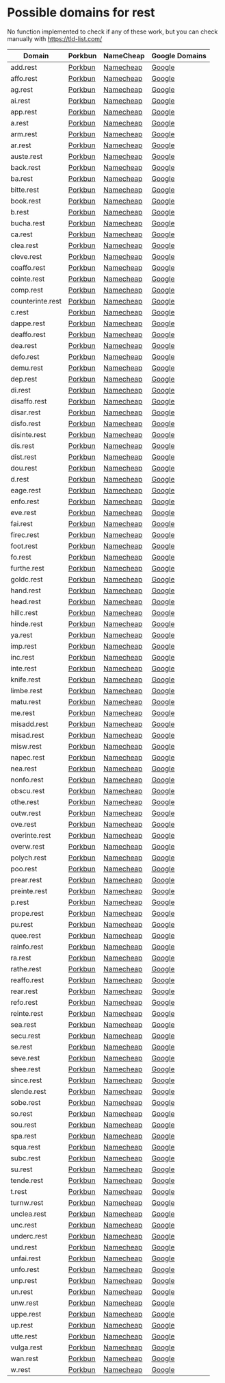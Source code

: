 # Possible domains for rest

No function implemented to check if any of these work, but you can check manually with https://tld-list.com/

| Domain | Porkbun | NameCheap | Google Domains |
|---|---|---|---|
| add.rest | [Porkbun](https://porkbun.com/checkout/search?prb=e814663da1&tlds=&idnLanguage=&search=search&q=add.rest) | [Namecheap](https://www.namecheap.com/domains/registration/results/?domain=add.rest) | [Google](https://domains.google.com/registrar/search?searchTerm=add.rest) |
| affo.rest | [Porkbun](https://porkbun.com/checkout/search?prb=e814663da1&tlds=&idnLanguage=&search=search&q=affo.rest) | [Namecheap](https://www.namecheap.com/domains/registration/results/?domain=affo.rest) | [Google](https://domains.google.com/registrar/search?searchTerm=affo.rest) |
| ag.rest | [Porkbun](https://porkbun.com/checkout/search?prb=e814663da1&tlds=&idnLanguage=&search=search&q=ag.rest) | [Namecheap](https://www.namecheap.com/domains/registration/results/?domain=ag.rest) | [Google](https://domains.google.com/registrar/search?searchTerm=ag.rest) |
| ai.rest | [Porkbun](https://porkbun.com/checkout/search?prb=e814663da1&tlds=&idnLanguage=&search=search&q=ai.rest) | [Namecheap](https://www.namecheap.com/domains/registration/results/?domain=ai.rest) | [Google](https://domains.google.com/registrar/search?searchTerm=ai.rest) |
| app.rest | [Porkbun](https://porkbun.com/checkout/search?prb=e814663da1&tlds=&idnLanguage=&search=search&q=app.rest) | [Namecheap](https://www.namecheap.com/domains/registration/results/?domain=app.rest) | [Google](https://domains.google.com/registrar/search?searchTerm=app.rest) |
| a.rest | [Porkbun](https://porkbun.com/checkout/search?prb=e814663da1&tlds=&idnLanguage=&search=search&q=a.rest) | [Namecheap](https://www.namecheap.com/domains/registration/results/?domain=a.rest) | [Google](https://domains.google.com/registrar/search?searchTerm=a.rest) |
| arm.rest | [Porkbun](https://porkbun.com/checkout/search?prb=e814663da1&tlds=&idnLanguage=&search=search&q=arm.rest) | [Namecheap](https://www.namecheap.com/domains/registration/results/?domain=arm.rest) | [Google](https://domains.google.com/registrar/search?searchTerm=arm.rest) |
| ar.rest | [Porkbun](https://porkbun.com/checkout/search?prb=e814663da1&tlds=&idnLanguage=&search=search&q=ar.rest) | [Namecheap](https://www.namecheap.com/domains/registration/results/?domain=ar.rest) | [Google](https://domains.google.com/registrar/search?searchTerm=ar.rest) |
| auste.rest | [Porkbun](https://porkbun.com/checkout/search?prb=e814663da1&tlds=&idnLanguage=&search=search&q=auste.rest) | [Namecheap](https://www.namecheap.com/domains/registration/results/?domain=auste.rest) | [Google](https://domains.google.com/registrar/search?searchTerm=auste.rest) |
| back.rest | [Porkbun](https://porkbun.com/checkout/search?prb=e814663da1&tlds=&idnLanguage=&search=search&q=back.rest) | [Namecheap](https://www.namecheap.com/domains/registration/results/?domain=back.rest) | [Google](https://domains.google.com/registrar/search?searchTerm=back.rest) |
| ba.rest | [Porkbun](https://porkbun.com/checkout/search?prb=e814663da1&tlds=&idnLanguage=&search=search&q=ba.rest) | [Namecheap](https://www.namecheap.com/domains/registration/results/?domain=ba.rest) | [Google](https://domains.google.com/registrar/search?searchTerm=ba.rest) |
| bitte.rest | [Porkbun](https://porkbun.com/checkout/search?prb=e814663da1&tlds=&idnLanguage=&search=search&q=bitte.rest) | [Namecheap](https://www.namecheap.com/domains/registration/results/?domain=bitte.rest) | [Google](https://domains.google.com/registrar/search?searchTerm=bitte.rest) |
| book.rest | [Porkbun](https://porkbun.com/checkout/search?prb=e814663da1&tlds=&idnLanguage=&search=search&q=book.rest) | [Namecheap](https://www.namecheap.com/domains/registration/results/?domain=book.rest) | [Google](https://domains.google.com/registrar/search?searchTerm=book.rest) |
| b.rest | [Porkbun](https://porkbun.com/checkout/search?prb=e814663da1&tlds=&idnLanguage=&search=search&q=b.rest) | [Namecheap](https://www.namecheap.com/domains/registration/results/?domain=b.rest) | [Google](https://domains.google.com/registrar/search?searchTerm=b.rest) |
| bucha.rest | [Porkbun](https://porkbun.com/checkout/search?prb=e814663da1&tlds=&idnLanguage=&search=search&q=bucha.rest) | [Namecheap](https://www.namecheap.com/domains/registration/results/?domain=bucha.rest) | [Google](https://domains.google.com/registrar/search?searchTerm=bucha.rest) |
| ca.rest | [Porkbun](https://porkbun.com/checkout/search?prb=e814663da1&tlds=&idnLanguage=&search=search&q=ca.rest) | [Namecheap](https://www.namecheap.com/domains/registration/results/?domain=ca.rest) | [Google](https://domains.google.com/registrar/search?searchTerm=ca.rest) |
| clea.rest | [Porkbun](https://porkbun.com/checkout/search?prb=e814663da1&tlds=&idnLanguage=&search=search&q=clea.rest) | [Namecheap](https://www.namecheap.com/domains/registration/results/?domain=clea.rest) | [Google](https://domains.google.com/registrar/search?searchTerm=clea.rest) |
| cleve.rest | [Porkbun](https://porkbun.com/checkout/search?prb=e814663da1&tlds=&idnLanguage=&search=search&q=cleve.rest) | [Namecheap](https://www.namecheap.com/domains/registration/results/?domain=cleve.rest) | [Google](https://domains.google.com/registrar/search?searchTerm=cleve.rest) |
| coaffo.rest | [Porkbun](https://porkbun.com/checkout/search?prb=e814663da1&tlds=&idnLanguage=&search=search&q=coaffo.rest) | [Namecheap](https://www.namecheap.com/domains/registration/results/?domain=coaffo.rest) | [Google](https://domains.google.com/registrar/search?searchTerm=coaffo.rest) |
| cointe.rest | [Porkbun](https://porkbun.com/checkout/search?prb=e814663da1&tlds=&idnLanguage=&search=search&q=cointe.rest) | [Namecheap](https://www.namecheap.com/domains/registration/results/?domain=cointe.rest) | [Google](https://domains.google.com/registrar/search?searchTerm=cointe.rest) |
| comp.rest | [Porkbun](https://porkbun.com/checkout/search?prb=e814663da1&tlds=&idnLanguage=&search=search&q=comp.rest) | [Namecheap](https://www.namecheap.com/domains/registration/results/?domain=comp.rest) | [Google](https://domains.google.com/registrar/search?searchTerm=comp.rest) |
| counterinte.rest | [Porkbun](https://porkbun.com/checkout/search?prb=e814663da1&tlds=&idnLanguage=&search=search&q=counterinte.rest) | [Namecheap](https://www.namecheap.com/domains/registration/results/?domain=counterinte.rest) | [Google](https://domains.google.com/registrar/search?searchTerm=counterinte.rest) |
| c.rest | [Porkbun](https://porkbun.com/checkout/search?prb=e814663da1&tlds=&idnLanguage=&search=search&q=c.rest) | [Namecheap](https://www.namecheap.com/domains/registration/results/?domain=c.rest) | [Google](https://domains.google.com/registrar/search?searchTerm=c.rest) |
| dappe.rest | [Porkbun](https://porkbun.com/checkout/search?prb=e814663da1&tlds=&idnLanguage=&search=search&q=dappe.rest) | [Namecheap](https://www.namecheap.com/domains/registration/results/?domain=dappe.rest) | [Google](https://domains.google.com/registrar/search?searchTerm=dappe.rest) |
| deaffo.rest | [Porkbun](https://porkbun.com/checkout/search?prb=e814663da1&tlds=&idnLanguage=&search=search&q=deaffo.rest) | [Namecheap](https://www.namecheap.com/domains/registration/results/?domain=deaffo.rest) | [Google](https://domains.google.com/registrar/search?searchTerm=deaffo.rest) |
| dea.rest | [Porkbun](https://porkbun.com/checkout/search?prb=e814663da1&tlds=&idnLanguage=&search=search&q=dea.rest) | [Namecheap](https://www.namecheap.com/domains/registration/results/?domain=dea.rest) | [Google](https://domains.google.com/registrar/search?searchTerm=dea.rest) |
| defo.rest | [Porkbun](https://porkbun.com/checkout/search?prb=e814663da1&tlds=&idnLanguage=&search=search&q=defo.rest) | [Namecheap](https://www.namecheap.com/domains/registration/results/?domain=defo.rest) | [Google](https://domains.google.com/registrar/search?searchTerm=defo.rest) |
| demu.rest | [Porkbun](https://porkbun.com/checkout/search?prb=e814663da1&tlds=&idnLanguage=&search=search&q=demu.rest) | [Namecheap](https://www.namecheap.com/domains/registration/results/?domain=demu.rest) | [Google](https://domains.google.com/registrar/search?searchTerm=demu.rest) |
| dep.rest | [Porkbun](https://porkbun.com/checkout/search?prb=e814663da1&tlds=&idnLanguage=&search=search&q=dep.rest) | [Namecheap](https://www.namecheap.com/domains/registration/results/?domain=dep.rest) | [Google](https://domains.google.com/registrar/search?searchTerm=dep.rest) |
| di.rest | [Porkbun](https://porkbun.com/checkout/search?prb=e814663da1&tlds=&idnLanguage=&search=search&q=di.rest) | [Namecheap](https://www.namecheap.com/domains/registration/results/?domain=di.rest) | [Google](https://domains.google.com/registrar/search?searchTerm=di.rest) |
| disaffo.rest | [Porkbun](https://porkbun.com/checkout/search?prb=e814663da1&tlds=&idnLanguage=&search=search&q=disaffo.rest) | [Namecheap](https://www.namecheap.com/domains/registration/results/?domain=disaffo.rest) | [Google](https://domains.google.com/registrar/search?searchTerm=disaffo.rest) |
| disar.rest | [Porkbun](https://porkbun.com/checkout/search?prb=e814663da1&tlds=&idnLanguage=&search=search&q=disar.rest) | [Namecheap](https://www.namecheap.com/domains/registration/results/?domain=disar.rest) | [Google](https://domains.google.com/registrar/search?searchTerm=disar.rest) |
| disfo.rest | [Porkbun](https://porkbun.com/checkout/search?prb=e814663da1&tlds=&idnLanguage=&search=search&q=disfo.rest) | [Namecheap](https://www.namecheap.com/domains/registration/results/?domain=disfo.rest) | [Google](https://domains.google.com/registrar/search?searchTerm=disfo.rest) |
| disinte.rest | [Porkbun](https://porkbun.com/checkout/search?prb=e814663da1&tlds=&idnLanguage=&search=search&q=disinte.rest) | [Namecheap](https://www.namecheap.com/domains/registration/results/?domain=disinte.rest) | [Google](https://domains.google.com/registrar/search?searchTerm=disinte.rest) |
| dis.rest | [Porkbun](https://porkbun.com/checkout/search?prb=e814663da1&tlds=&idnLanguage=&search=search&q=dis.rest) | [Namecheap](https://www.namecheap.com/domains/registration/results/?domain=dis.rest) | [Google](https://domains.google.com/registrar/search?searchTerm=dis.rest) |
| dist.rest | [Porkbun](https://porkbun.com/checkout/search?prb=e814663da1&tlds=&idnLanguage=&search=search&q=dist.rest) | [Namecheap](https://www.namecheap.com/domains/registration/results/?domain=dist.rest) | [Google](https://domains.google.com/registrar/search?searchTerm=dist.rest) |
| dou.rest | [Porkbun](https://porkbun.com/checkout/search?prb=e814663da1&tlds=&idnLanguage=&search=search&q=dou.rest) | [Namecheap](https://www.namecheap.com/domains/registration/results/?domain=dou.rest) | [Google](https://domains.google.com/registrar/search?searchTerm=dou.rest) |
| d.rest | [Porkbun](https://porkbun.com/checkout/search?prb=e814663da1&tlds=&idnLanguage=&search=search&q=d.rest) | [Namecheap](https://www.namecheap.com/domains/registration/results/?domain=d.rest) | [Google](https://domains.google.com/registrar/search?searchTerm=d.rest) |
| eage.rest | [Porkbun](https://porkbun.com/checkout/search?prb=e814663da1&tlds=&idnLanguage=&search=search&q=eage.rest) | [Namecheap](https://www.namecheap.com/domains/registration/results/?domain=eage.rest) | [Google](https://domains.google.com/registrar/search?searchTerm=eage.rest) |
| enfo.rest | [Porkbun](https://porkbun.com/checkout/search?prb=e814663da1&tlds=&idnLanguage=&search=search&q=enfo.rest) | [Namecheap](https://www.namecheap.com/domains/registration/results/?domain=enfo.rest) | [Google](https://domains.google.com/registrar/search?searchTerm=enfo.rest) |
| eve.rest | [Porkbun](https://porkbun.com/checkout/search?prb=e814663da1&tlds=&idnLanguage=&search=search&q=eve.rest) | [Namecheap](https://www.namecheap.com/domains/registration/results/?domain=eve.rest) | [Google](https://domains.google.com/registrar/search?searchTerm=eve.rest) |
| fai.rest | [Porkbun](https://porkbun.com/checkout/search?prb=e814663da1&tlds=&idnLanguage=&search=search&q=fai.rest) | [Namecheap](https://www.namecheap.com/domains/registration/results/?domain=fai.rest) | [Google](https://domains.google.com/registrar/search?searchTerm=fai.rest) |
| firec.rest | [Porkbun](https://porkbun.com/checkout/search?prb=e814663da1&tlds=&idnLanguage=&search=search&q=firec.rest) | [Namecheap](https://www.namecheap.com/domains/registration/results/?domain=firec.rest) | [Google](https://domains.google.com/registrar/search?searchTerm=firec.rest) |
| foot.rest | [Porkbun](https://porkbun.com/checkout/search?prb=e814663da1&tlds=&idnLanguage=&search=search&q=foot.rest) | [Namecheap](https://www.namecheap.com/domains/registration/results/?domain=foot.rest) | [Google](https://domains.google.com/registrar/search?searchTerm=foot.rest) |
| fo.rest | [Porkbun](https://porkbun.com/checkout/search?prb=e814663da1&tlds=&idnLanguage=&search=search&q=fo.rest) | [Namecheap](https://www.namecheap.com/domains/registration/results/?domain=fo.rest) | [Google](https://domains.google.com/registrar/search?searchTerm=fo.rest) |
| furthe.rest | [Porkbun](https://porkbun.com/checkout/search?prb=e814663da1&tlds=&idnLanguage=&search=search&q=furthe.rest) | [Namecheap](https://www.namecheap.com/domains/registration/results/?domain=furthe.rest) | [Google](https://domains.google.com/registrar/search?searchTerm=furthe.rest) |
| goldc.rest | [Porkbun](https://porkbun.com/checkout/search?prb=e814663da1&tlds=&idnLanguage=&search=search&q=goldc.rest) | [Namecheap](https://www.namecheap.com/domains/registration/results/?domain=goldc.rest) | [Google](https://domains.google.com/registrar/search?searchTerm=goldc.rest) |
| hand.rest | [Porkbun](https://porkbun.com/checkout/search?prb=e814663da1&tlds=&idnLanguage=&search=search&q=hand.rest) | [Namecheap](https://www.namecheap.com/domains/registration/results/?domain=hand.rest) | [Google](https://domains.google.com/registrar/search?searchTerm=hand.rest) |
| head.rest | [Porkbun](https://porkbun.com/checkout/search?prb=e814663da1&tlds=&idnLanguage=&search=search&q=head.rest) | [Namecheap](https://www.namecheap.com/domains/registration/results/?domain=head.rest) | [Google](https://domains.google.com/registrar/search?searchTerm=head.rest) |
| hillc.rest | [Porkbun](https://porkbun.com/checkout/search?prb=e814663da1&tlds=&idnLanguage=&search=search&q=hillc.rest) | [Namecheap](https://www.namecheap.com/domains/registration/results/?domain=hillc.rest) | [Google](https://domains.google.com/registrar/search?searchTerm=hillc.rest) |
| hinde.rest | [Porkbun](https://porkbun.com/checkout/search?prb=e814663da1&tlds=&idnLanguage=&search=search&q=hinde.rest) | [Namecheap](https://www.namecheap.com/domains/registration/results/?domain=hinde.rest) | [Google](https://domains.google.com/registrar/search?searchTerm=hinde.rest) |
| ya.rest | [Porkbun](https://porkbun.com/checkout/search?prb=e814663da1&tlds=&idnLanguage=&search=search&q=ya.rest) | [Namecheap](https://www.namecheap.com/domains/registration/results/?domain=ya.rest) | [Google](https://domains.google.com/registrar/search?searchTerm=ya.rest) |
| imp.rest | [Porkbun](https://porkbun.com/checkout/search?prb=e814663da1&tlds=&idnLanguage=&search=search&q=imp.rest) | [Namecheap](https://www.namecheap.com/domains/registration/results/?domain=imp.rest) | [Google](https://domains.google.com/registrar/search?searchTerm=imp.rest) |
| inc.rest | [Porkbun](https://porkbun.com/checkout/search?prb=e814663da1&tlds=&idnLanguage=&search=search&q=inc.rest) | [Namecheap](https://www.namecheap.com/domains/registration/results/?domain=inc.rest) | [Google](https://domains.google.com/registrar/search?searchTerm=inc.rest) |
| inte.rest | [Porkbun](https://porkbun.com/checkout/search?prb=e814663da1&tlds=&idnLanguage=&search=search&q=inte.rest) | [Namecheap](https://www.namecheap.com/domains/registration/results/?domain=inte.rest) | [Google](https://domains.google.com/registrar/search?searchTerm=inte.rest) |
| knife.rest | [Porkbun](https://porkbun.com/checkout/search?prb=e814663da1&tlds=&idnLanguage=&search=search&q=knife.rest) | [Namecheap](https://www.namecheap.com/domains/registration/results/?domain=knife.rest) | [Google](https://domains.google.com/registrar/search?searchTerm=knife.rest) |
| limbe.rest | [Porkbun](https://porkbun.com/checkout/search?prb=e814663da1&tlds=&idnLanguage=&search=search&q=limbe.rest) | [Namecheap](https://www.namecheap.com/domains/registration/results/?domain=limbe.rest) | [Google](https://domains.google.com/registrar/search?searchTerm=limbe.rest) |
| matu.rest | [Porkbun](https://porkbun.com/checkout/search?prb=e814663da1&tlds=&idnLanguage=&search=search&q=matu.rest) | [Namecheap](https://www.namecheap.com/domains/registration/results/?domain=matu.rest) | [Google](https://domains.google.com/registrar/search?searchTerm=matu.rest) |
| me.rest | [Porkbun](https://porkbun.com/checkout/search?prb=e814663da1&tlds=&idnLanguage=&search=search&q=me.rest) | [Namecheap](https://www.namecheap.com/domains/registration/results/?domain=me.rest) | [Google](https://domains.google.com/registrar/search?searchTerm=me.rest) |
| misadd.rest | [Porkbun](https://porkbun.com/checkout/search?prb=e814663da1&tlds=&idnLanguage=&search=search&q=misadd.rest) | [Namecheap](https://www.namecheap.com/domains/registration/results/?domain=misadd.rest) | [Google](https://domains.google.com/registrar/search?searchTerm=misadd.rest) |
| misad.rest | [Porkbun](https://porkbun.com/checkout/search?prb=e814663da1&tlds=&idnLanguage=&search=search&q=misad.rest) | [Namecheap](https://www.namecheap.com/domains/registration/results/?domain=misad.rest) | [Google](https://domains.google.com/registrar/search?searchTerm=misad.rest) |
| misw.rest | [Porkbun](https://porkbun.com/checkout/search?prb=e814663da1&tlds=&idnLanguage=&search=search&q=misw.rest) | [Namecheap](https://www.namecheap.com/domains/registration/results/?domain=misw.rest) | [Google](https://domains.google.com/registrar/search?searchTerm=misw.rest) |
| napec.rest | [Porkbun](https://porkbun.com/checkout/search?prb=e814663da1&tlds=&idnLanguage=&search=search&q=napec.rest) | [Namecheap](https://www.namecheap.com/domains/registration/results/?domain=napec.rest) | [Google](https://domains.google.com/registrar/search?searchTerm=napec.rest) |
| nea.rest | [Porkbun](https://porkbun.com/checkout/search?prb=e814663da1&tlds=&idnLanguage=&search=search&q=nea.rest) | [Namecheap](https://www.namecheap.com/domains/registration/results/?domain=nea.rest) | [Google](https://domains.google.com/registrar/search?searchTerm=nea.rest) |
| nonfo.rest | [Porkbun](https://porkbun.com/checkout/search?prb=e814663da1&tlds=&idnLanguage=&search=search&q=nonfo.rest) | [Namecheap](https://www.namecheap.com/domains/registration/results/?domain=nonfo.rest) | [Google](https://domains.google.com/registrar/search?searchTerm=nonfo.rest) |
| obscu.rest | [Porkbun](https://porkbun.com/checkout/search?prb=e814663da1&tlds=&idnLanguage=&search=search&q=obscu.rest) | [Namecheap](https://www.namecheap.com/domains/registration/results/?domain=obscu.rest) | [Google](https://domains.google.com/registrar/search?searchTerm=obscu.rest) |
| othe.rest | [Porkbun](https://porkbun.com/checkout/search?prb=e814663da1&tlds=&idnLanguage=&search=search&q=othe.rest) | [Namecheap](https://www.namecheap.com/domains/registration/results/?domain=othe.rest) | [Google](https://domains.google.com/registrar/search?searchTerm=othe.rest) |
| outw.rest | [Porkbun](https://porkbun.com/checkout/search?prb=e814663da1&tlds=&idnLanguage=&search=search&q=outw.rest) | [Namecheap](https://www.namecheap.com/domains/registration/results/?domain=outw.rest) | [Google](https://domains.google.com/registrar/search?searchTerm=outw.rest) |
| ove.rest | [Porkbun](https://porkbun.com/checkout/search?prb=e814663da1&tlds=&idnLanguage=&search=search&q=ove.rest) | [Namecheap](https://www.namecheap.com/domains/registration/results/?domain=ove.rest) | [Google](https://domains.google.com/registrar/search?searchTerm=ove.rest) |
| overinte.rest | [Porkbun](https://porkbun.com/checkout/search?prb=e814663da1&tlds=&idnLanguage=&search=search&q=overinte.rest) | [Namecheap](https://www.namecheap.com/domains/registration/results/?domain=overinte.rest) | [Google](https://domains.google.com/registrar/search?searchTerm=overinte.rest) |
| overw.rest | [Porkbun](https://porkbun.com/checkout/search?prb=e814663da1&tlds=&idnLanguage=&search=search&q=overw.rest) | [Namecheap](https://www.namecheap.com/domains/registration/results/?domain=overw.rest) | [Google](https://domains.google.com/registrar/search?searchTerm=overw.rest) |
| polych.rest | [Porkbun](https://porkbun.com/checkout/search?prb=e814663da1&tlds=&idnLanguage=&search=search&q=polych.rest) | [Namecheap](https://www.namecheap.com/domains/registration/results/?domain=polych.rest) | [Google](https://domains.google.com/registrar/search?searchTerm=polych.rest) |
| poo.rest | [Porkbun](https://porkbun.com/checkout/search?prb=e814663da1&tlds=&idnLanguage=&search=search&q=poo.rest) | [Namecheap](https://www.namecheap.com/domains/registration/results/?domain=poo.rest) | [Google](https://domains.google.com/registrar/search?searchTerm=poo.rest) |
| prear.rest | [Porkbun](https://porkbun.com/checkout/search?prb=e814663da1&tlds=&idnLanguage=&search=search&q=prear.rest) | [Namecheap](https://www.namecheap.com/domains/registration/results/?domain=prear.rest) | [Google](https://domains.google.com/registrar/search?searchTerm=prear.rest) |
| preinte.rest | [Porkbun](https://porkbun.com/checkout/search?prb=e814663da1&tlds=&idnLanguage=&search=search&q=preinte.rest) | [Namecheap](https://www.namecheap.com/domains/registration/results/?domain=preinte.rest) | [Google](https://domains.google.com/registrar/search?searchTerm=preinte.rest) |
| p.rest | [Porkbun](https://porkbun.com/checkout/search?prb=e814663da1&tlds=&idnLanguage=&search=search&q=p.rest) | [Namecheap](https://www.namecheap.com/domains/registration/results/?domain=p.rest) | [Google](https://domains.google.com/registrar/search?searchTerm=p.rest) |
| prope.rest | [Porkbun](https://porkbun.com/checkout/search?prb=e814663da1&tlds=&idnLanguage=&search=search&q=prope.rest) | [Namecheap](https://www.namecheap.com/domains/registration/results/?domain=prope.rest) | [Google](https://domains.google.com/registrar/search?searchTerm=prope.rest) |
| pu.rest | [Porkbun](https://porkbun.com/checkout/search?prb=e814663da1&tlds=&idnLanguage=&search=search&q=pu.rest) | [Namecheap](https://www.namecheap.com/domains/registration/results/?domain=pu.rest) | [Google](https://domains.google.com/registrar/search?searchTerm=pu.rest) |
| quee.rest | [Porkbun](https://porkbun.com/checkout/search?prb=e814663da1&tlds=&idnLanguage=&search=search&q=quee.rest) | [Namecheap](https://www.namecheap.com/domains/registration/results/?domain=quee.rest) | [Google](https://domains.google.com/registrar/search?searchTerm=quee.rest) |
| rainfo.rest | [Porkbun](https://porkbun.com/checkout/search?prb=e814663da1&tlds=&idnLanguage=&search=search&q=rainfo.rest) | [Namecheap](https://www.namecheap.com/domains/registration/results/?domain=rainfo.rest) | [Google](https://domains.google.com/registrar/search?searchTerm=rainfo.rest) |
| ra.rest | [Porkbun](https://porkbun.com/checkout/search?prb=e814663da1&tlds=&idnLanguage=&search=search&q=ra.rest) | [Namecheap](https://www.namecheap.com/domains/registration/results/?domain=ra.rest) | [Google](https://domains.google.com/registrar/search?searchTerm=ra.rest) |
| rathe.rest | [Porkbun](https://porkbun.com/checkout/search?prb=e814663da1&tlds=&idnLanguage=&search=search&q=rathe.rest) | [Namecheap](https://www.namecheap.com/domains/registration/results/?domain=rathe.rest) | [Google](https://domains.google.com/registrar/search?searchTerm=rathe.rest) |
| reaffo.rest | [Porkbun](https://porkbun.com/checkout/search?prb=e814663da1&tlds=&idnLanguage=&search=search&q=reaffo.rest) | [Namecheap](https://www.namecheap.com/domains/registration/results/?domain=reaffo.rest) | [Google](https://domains.google.com/registrar/search?searchTerm=reaffo.rest) |
| rear.rest | [Porkbun](https://porkbun.com/checkout/search?prb=e814663da1&tlds=&idnLanguage=&search=search&q=rear.rest) | [Namecheap](https://www.namecheap.com/domains/registration/results/?domain=rear.rest) | [Google](https://domains.google.com/registrar/search?searchTerm=rear.rest) |
| refo.rest | [Porkbun](https://porkbun.com/checkout/search?prb=e814663da1&tlds=&idnLanguage=&search=search&q=refo.rest) | [Namecheap](https://www.namecheap.com/domains/registration/results/?domain=refo.rest) | [Google](https://domains.google.com/registrar/search?searchTerm=refo.rest) |
| reinte.rest | [Porkbun](https://porkbun.com/checkout/search?prb=e814663da1&tlds=&idnLanguage=&search=search&q=reinte.rest) | [Namecheap](https://www.namecheap.com/domains/registration/results/?domain=reinte.rest) | [Google](https://domains.google.com/registrar/search?searchTerm=reinte.rest) |
| sea.rest | [Porkbun](https://porkbun.com/checkout/search?prb=e814663da1&tlds=&idnLanguage=&search=search&q=sea.rest) | [Namecheap](https://www.namecheap.com/domains/registration/results/?domain=sea.rest) | [Google](https://domains.google.com/registrar/search?searchTerm=sea.rest) |
| secu.rest | [Porkbun](https://porkbun.com/checkout/search?prb=e814663da1&tlds=&idnLanguage=&search=search&q=secu.rest) | [Namecheap](https://www.namecheap.com/domains/registration/results/?domain=secu.rest) | [Google](https://domains.google.com/registrar/search?searchTerm=secu.rest) |
| se.rest | [Porkbun](https://porkbun.com/checkout/search?prb=e814663da1&tlds=&idnLanguage=&search=search&q=se.rest) | [Namecheap](https://www.namecheap.com/domains/registration/results/?domain=se.rest) | [Google](https://domains.google.com/registrar/search?searchTerm=se.rest) |
| seve.rest | [Porkbun](https://porkbun.com/checkout/search?prb=e814663da1&tlds=&idnLanguage=&search=search&q=seve.rest) | [Namecheap](https://www.namecheap.com/domains/registration/results/?domain=seve.rest) | [Google](https://domains.google.com/registrar/search?searchTerm=seve.rest) |
| shee.rest | [Porkbun](https://porkbun.com/checkout/search?prb=e814663da1&tlds=&idnLanguage=&search=search&q=shee.rest) | [Namecheap](https://www.namecheap.com/domains/registration/results/?domain=shee.rest) | [Google](https://domains.google.com/registrar/search?searchTerm=shee.rest) |
| since.rest | [Porkbun](https://porkbun.com/checkout/search?prb=e814663da1&tlds=&idnLanguage=&search=search&q=since.rest) | [Namecheap](https://www.namecheap.com/domains/registration/results/?domain=since.rest) | [Google](https://domains.google.com/registrar/search?searchTerm=since.rest) |
| slende.rest | [Porkbun](https://porkbun.com/checkout/search?prb=e814663da1&tlds=&idnLanguage=&search=search&q=slende.rest) | [Namecheap](https://www.namecheap.com/domains/registration/results/?domain=slende.rest) | [Google](https://domains.google.com/registrar/search?searchTerm=slende.rest) |
| sobe.rest | [Porkbun](https://porkbun.com/checkout/search?prb=e814663da1&tlds=&idnLanguage=&search=search&q=sobe.rest) | [Namecheap](https://www.namecheap.com/domains/registration/results/?domain=sobe.rest) | [Google](https://domains.google.com/registrar/search?searchTerm=sobe.rest) |
| so.rest | [Porkbun](https://porkbun.com/checkout/search?prb=e814663da1&tlds=&idnLanguage=&search=search&q=so.rest) | [Namecheap](https://www.namecheap.com/domains/registration/results/?domain=so.rest) | [Google](https://domains.google.com/registrar/search?searchTerm=so.rest) |
| sou.rest | [Porkbun](https://porkbun.com/checkout/search?prb=e814663da1&tlds=&idnLanguage=&search=search&q=sou.rest) | [Namecheap](https://www.namecheap.com/domains/registration/results/?domain=sou.rest) | [Google](https://domains.google.com/registrar/search?searchTerm=sou.rest) |
| spa.rest | [Porkbun](https://porkbun.com/checkout/search?prb=e814663da1&tlds=&idnLanguage=&search=search&q=spa.rest) | [Namecheap](https://www.namecheap.com/domains/registration/results/?domain=spa.rest) | [Google](https://domains.google.com/registrar/search?searchTerm=spa.rest) |
| squa.rest | [Porkbun](https://porkbun.com/checkout/search?prb=e814663da1&tlds=&idnLanguage=&search=search&q=squa.rest) | [Namecheap](https://www.namecheap.com/domains/registration/results/?domain=squa.rest) | [Google](https://domains.google.com/registrar/search?searchTerm=squa.rest) |
| subc.rest | [Porkbun](https://porkbun.com/checkout/search?prb=e814663da1&tlds=&idnLanguage=&search=search&q=subc.rest) | [Namecheap](https://www.namecheap.com/domains/registration/results/?domain=subc.rest) | [Google](https://domains.google.com/registrar/search?searchTerm=subc.rest) |
| su.rest | [Porkbun](https://porkbun.com/checkout/search?prb=e814663da1&tlds=&idnLanguage=&search=search&q=su.rest) | [Namecheap](https://www.namecheap.com/domains/registration/results/?domain=su.rest) | [Google](https://domains.google.com/registrar/search?searchTerm=su.rest) |
| tende.rest | [Porkbun](https://porkbun.com/checkout/search?prb=e814663da1&tlds=&idnLanguage=&search=search&q=tende.rest) | [Namecheap](https://www.namecheap.com/domains/registration/results/?domain=tende.rest) | [Google](https://domains.google.com/registrar/search?searchTerm=tende.rest) |
| t.rest | [Porkbun](https://porkbun.com/checkout/search?prb=e814663da1&tlds=&idnLanguage=&search=search&q=t.rest) | [Namecheap](https://www.namecheap.com/domains/registration/results/?domain=t.rest) | [Google](https://domains.google.com/registrar/search?searchTerm=t.rest) |
| turnw.rest | [Porkbun](https://porkbun.com/checkout/search?prb=e814663da1&tlds=&idnLanguage=&search=search&q=turnw.rest) | [Namecheap](https://www.namecheap.com/domains/registration/results/?domain=turnw.rest) | [Google](https://domains.google.com/registrar/search?searchTerm=turnw.rest) |
| unclea.rest | [Porkbun](https://porkbun.com/checkout/search?prb=e814663da1&tlds=&idnLanguage=&search=search&q=unclea.rest) | [Namecheap](https://www.namecheap.com/domains/registration/results/?domain=unclea.rest) | [Google](https://domains.google.com/registrar/search?searchTerm=unclea.rest) |
| unc.rest | [Porkbun](https://porkbun.com/checkout/search?prb=e814663da1&tlds=&idnLanguage=&search=search&q=unc.rest) | [Namecheap](https://www.namecheap.com/domains/registration/results/?domain=unc.rest) | [Google](https://domains.google.com/registrar/search?searchTerm=unc.rest) |
| underc.rest | [Porkbun](https://porkbun.com/checkout/search?prb=e814663da1&tlds=&idnLanguage=&search=search&q=underc.rest) | [Namecheap](https://www.namecheap.com/domains/registration/results/?domain=underc.rest) | [Google](https://domains.google.com/registrar/search?searchTerm=underc.rest) |
| und.rest | [Porkbun](https://porkbun.com/checkout/search?prb=e814663da1&tlds=&idnLanguage=&search=search&q=und.rest) | [Namecheap](https://www.namecheap.com/domains/registration/results/?domain=und.rest) | [Google](https://domains.google.com/registrar/search?searchTerm=und.rest) |
| unfai.rest | [Porkbun](https://porkbun.com/checkout/search?prb=e814663da1&tlds=&idnLanguage=&search=search&q=unfai.rest) | [Namecheap](https://www.namecheap.com/domains/registration/results/?domain=unfai.rest) | [Google](https://domains.google.com/registrar/search?searchTerm=unfai.rest) |
| unfo.rest | [Porkbun](https://porkbun.com/checkout/search?prb=e814663da1&tlds=&idnLanguage=&search=search&q=unfo.rest) | [Namecheap](https://www.namecheap.com/domains/registration/results/?domain=unfo.rest) | [Google](https://domains.google.com/registrar/search?searchTerm=unfo.rest) |
| unp.rest | [Porkbun](https://porkbun.com/checkout/search?prb=e814663da1&tlds=&idnLanguage=&search=search&q=unp.rest) | [Namecheap](https://www.namecheap.com/domains/registration/results/?domain=unp.rest) | [Google](https://domains.google.com/registrar/search?searchTerm=unp.rest) |
| un.rest | [Porkbun](https://porkbun.com/checkout/search?prb=e814663da1&tlds=&idnLanguage=&search=search&q=un.rest) | [Namecheap](https://www.namecheap.com/domains/registration/results/?domain=un.rest) | [Google](https://domains.google.com/registrar/search?searchTerm=un.rest) |
| unw.rest | [Porkbun](https://porkbun.com/checkout/search?prb=e814663da1&tlds=&idnLanguage=&search=search&q=unw.rest) | [Namecheap](https://www.namecheap.com/domains/registration/results/?domain=unw.rest) | [Google](https://domains.google.com/registrar/search?searchTerm=unw.rest) |
| uppe.rest | [Porkbun](https://porkbun.com/checkout/search?prb=e814663da1&tlds=&idnLanguage=&search=search&q=uppe.rest) | [Namecheap](https://www.namecheap.com/domains/registration/results/?domain=uppe.rest) | [Google](https://domains.google.com/registrar/search?searchTerm=uppe.rest) |
| up.rest | [Porkbun](https://porkbun.com/checkout/search?prb=e814663da1&tlds=&idnLanguage=&search=search&q=up.rest) | [Namecheap](https://www.namecheap.com/domains/registration/results/?domain=up.rest) | [Google](https://domains.google.com/registrar/search?searchTerm=up.rest) |
| utte.rest | [Porkbun](https://porkbun.com/checkout/search?prb=e814663da1&tlds=&idnLanguage=&search=search&q=utte.rest) | [Namecheap](https://www.namecheap.com/domains/registration/results/?domain=utte.rest) | [Google](https://domains.google.com/registrar/search?searchTerm=utte.rest) |
| vulga.rest | [Porkbun](https://porkbun.com/checkout/search?prb=e814663da1&tlds=&idnLanguage=&search=search&q=vulga.rest) | [Namecheap](https://www.namecheap.com/domains/registration/results/?domain=vulga.rest) | [Google](https://domains.google.com/registrar/search?searchTerm=vulga.rest) |
| wan.rest | [Porkbun](https://porkbun.com/checkout/search?prb=e814663da1&tlds=&idnLanguage=&search=search&q=wan.rest) | [Namecheap](https://www.namecheap.com/domains/registration/results/?domain=wan.rest) | [Google](https://domains.google.com/registrar/search?searchTerm=wan.rest) |
| w.rest | [Porkbun](https://porkbun.com/checkout/search?prb=e814663da1&tlds=&idnLanguage=&search=search&q=w.rest) | [Namecheap](https://www.namecheap.com/domains/registration/results/?domain=w.rest) | [Google](https://domains.google.com/registrar/search?searchTerm=w.rest) |
